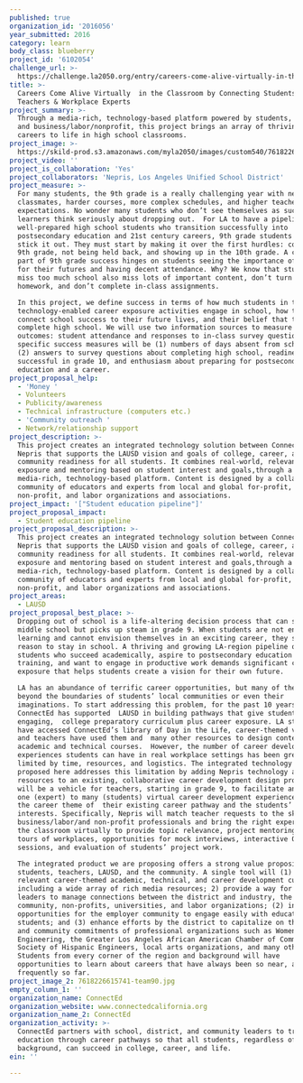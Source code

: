 ```yaml
---
published: true
organization_id: '2016056'
year_submitted: 2016
category: learn
body_class: blueberry
project_id: '6102054'
challenge_url: >-
  https://challenge.la2050.org/entry/careers-come-alive-virtually-in-the-classroom-by-connecting-students-teachers-workplace-experts
title: >-
  Careers Come Alive Virtually  in the Classroom by Connecting Students,
  Teachers & Workplace Experts
project_summary: >-
  Through a media-rich, technology-based platform powered by students, teachers,
  and business/labor/nonprofit, this project brings an array of thriving LA
  careers to life in high school classrooms.
project_image: >-
  https://skild-prod.s3.amazonaws.com/myla2050/images/custom540/7618226615741-team90.jpg
project_video: ''
project_is_collaboration: 'Yes'
project_collaborators: 'Nepris, Los Angeles Unified School District'
project_measure: >-
  For many students, the 9th grade is a really challenging year with new
  classmates, harder courses, more complex schedules, and higher teacher
  expectations. No wonder many students who don’t see themselves as successful
  learners think seriously about dropping out.  For LA to have a pipeline of
  well-prepared high school students who transition successfully into
  postsecondary education and 21st century careers, 9th grade students must
  stick it out. They must start by making it over the first hurdles: completing
  9th grade, not being held back, and showing up in the 10th grade. A critical
  part of 9th grade success hinges on students seeing the importance of school
  for their futures and having decent attendance. Why? We know that students who
  miss too much school also miss lots of important content, don’t turn in
  homework, and don’t complete in-class assignments.

  In this project, we define success in terms of how much students in these
  technology-enabled career exposure activities engage in school, how they
  connect school success to their future lives, and their belief that they will
  complete high school. We will use two information sources to measure these
  outcomes: student attendance and responses to in-class survey questions. Our
  specific success measures will be (1) numbers of days absent from school; and
  (2) answers to survey questions about completing high school, readiness to be
  successful in grade 10, and enthusiasm about preparing for postsecondary
  education and a career.
project_proposal_help:
  - 'Money '
  - Volunteers
  - Publicity/awareness
  - Technical infrastructure (computers etc.)
  - 'Community outreach '
  - Network/relationship support
project_description: >-
  This project creates an integrated technology solution between ConnectEd and
  Nepris that supports the LAUSD vision and goals of college, career, and
  community readiness for all students. It combines real-world, relevant career
  exposure and mentoring based on student interest and goals,through a
  media-rich, technology-based platform. Content is designed by a collaborative
  community of educators and experts from local and global for-profit,
  non-profit, and labor organizations and associations.
project_impact: '["Student education pipeline"]'
project_proposal_impact:
  - Student education pipeline
project_proposal_description: >-
  This project creates an integrated technology solution between ConnectEd and
  Nepris that supports the LAUSD vision and goals of college, career, and
  community readiness for all students. It combines real-world, relevant career
  exposure and mentoring based on student interest and goals,through a
  media-rich, technology-based platform. Content is designed by a collaborative
  community of educators and experts from local and global for-profit,
  non-profit, and labor organizations and associations.
project_areas:
  - LAUSD
project_proposal_best_place: >-
  Dropping out of school is a life-altering decision process that can start in
  middle school but picks up steam in grade 9. When students are not engaged in
  learning and cannot envision themselves in an exciting career, they see little
  reason to stay in school. A thriving and growing LA-region pipeline of
  students who succeed academically, aspire to postsecondary education or
  training, and want to engage in productive work demands significant career
  exposure that helps students create a vision for their own future.

  LA has an abundance of terrific career opportunities, but many of them are
  beyond the boundaries of students’ local communities or even their
  imaginations. To start addressing this problem, for the past 10 years,
  ConnectEd has supported  LAUSD in building pathways that give students an
  engaging,  college preparatory curriculum plus career exposure. LA students
  have accessed ConnectEd’s library of Day in the Life, career-themed videos,
  and teachers have used them and  many other resources to design content for
  academic and technical courses.  However, the number of career development
  experiences students can have in real workplace settings has been greatly
  limited by time, resources, and logistics. The integrated technology solution
  proposed here addresses this limitation by adding Nepris technology and
  resources to an existing, collaborative career development design process. It
  will be a vehicle for teachers, starting in grade 9, to facilitate an initial
  one (expert) to many (students) virtual career development experience based on
  the career theme of  their existing career pathway and the students’
  interests. Specifically, Nepris will match teacher requests to the skills of
  business/labor/and non-profit professionals and bring the right expert(s) into
  the classroom virtually to provide topic relevance, project mentoring, virtual
  tours of workplaces, opportunities for mock interviews, interactive Q&A
  sessions, and evaluation of students’ project work.

  The integrated product we are proposing offers a strong value proposition for
  students, teachers, LAUSD, and the community. A single tool will (1) offer
  relevant career-themed academic, technical, and career development curriculum,
  including a wide array of rich media resources; 2) provide a way for project
  leaders to manage connections between the district and industry, the
  community, non-profits, universities, and labor organizations; (2) increase
  opportunities for the employer community to engage easily with educators and
  students; and (3) enhance efforts by the district to capitalize on the equity
  and community commitments of professional organizations such as Women in
  Engineering, the Greater Los Angeles African American Chamber of Commerce, the
  Society of Hispanic Engineers, local arts organizations, and many others.
  Students from every corner of the region and background will have
  opportunities to learn about careers that have always been so near, and
  frequently so far.
project_image_2: 7618226615741-team90.jpg
empty_column_1: ''
organization_name: ConnectEd
organization_website: www.connectedcalifornia.org
organization_name_2: ConnectEd
organization_activity: >-
  ConnectEd partners with school, district, and community leaders to transform
  education through career pathways so that all students, regardless of
  background, can succeed in college, career, and life.
ein: ''

---
```


